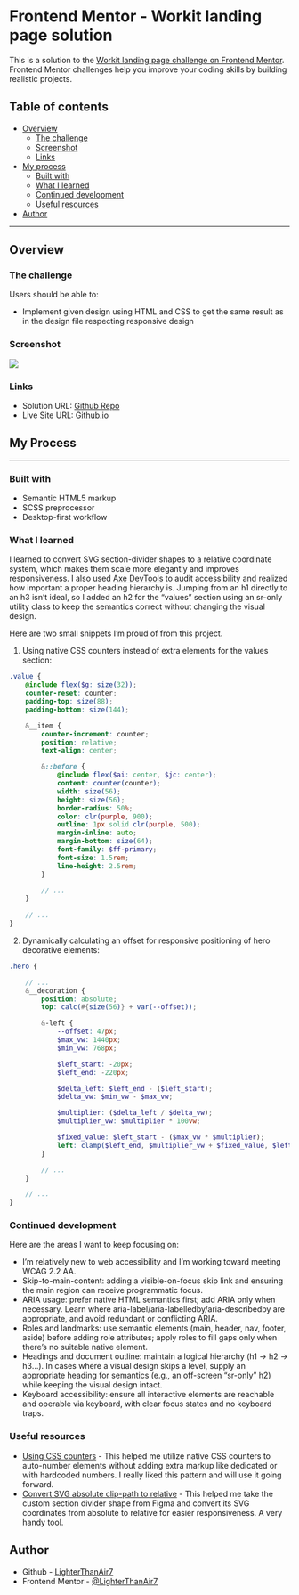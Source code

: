 # Frontend Mentor - Workit landing page solution

This is a solution to the [Workit landing page challenge on Frontend Mentor](https://www.frontendmentor.io/challenges/workit-landing-page-2fYnyle5lu). Frontend Mentor challenges help you improve your coding skills by building realistic projects.

## Table of contents

- [Overview](#overview)
  - [The challenge](#the-challenge)
  - [Screenshot](#screenshot)
  - [Links](#links)
- [My process](#my-process)
  - [Built with](#built-with)
  - [What I learned](#what-i-learned)
  - [Continued development](#continued-development)
  - [Useful resources](#useful-resources)
- [Author](#author)
___
## Overview
### The challenge

Users should be able to:
- Implement given design using HTML and CSS to get the same result as in the design file respecting responsive design

### Screenshot

![](./screenshot.avif)

### Links

- Solution URL: [Github Repo](https://github.com/LighterThanAir7/fm-workit-landing-page)
- Live Site URL: [Github.io](https://lighterthanair7.github.io/fm-workit-landing-page)

## My Process
___

### Built with

- Semantic HTML5 markup
- SCSS preprocessor
- Desktop-first workflow

### What I learned

I learned to convert SVG section-divider shapes to a relative coordinate system, which makes them scale more elegantly and improves responsiveness. I also used [Axe DevTools](https://www.deque.com/axe/devtools/) to audit accessibility and realized how important a proper heading hierarchy is. Jumping from an h1 directly to an h3 isn’t ideal, so I added an h2 for the “values” section using an sr-only utility class to keep the semantics correct without changing the visual design.

Here are two small snippets I’m proud of from this project.
1) Using native CSS counters instead of extra <span> elements for the values section:

```scss
.value {
    @include flex($g: size(32));
    counter-reset: counter;
    padding-top: size(88);
    padding-bottom: size(144);

    &__item {
        counter-increment: counter;
        position: relative;
        text-align: center;

        &::before {
            @include flex($ai: center, $jc: center);
            content: counter(counter);
            width: size(56);
            height: size(56);
            border-radius: 50%;
            color: clr(purple, 900);
            outline: 1px solid clr(purple, 500);
            margin-inline: auto;
            margin-bottom: size(64);
            font-family: $ff-primary;
            font-size: 1.5rem;
            line-height: 2.5rem;
        }

        // ...
    }
    
    // ...
}

```

2) Dynamically calculating an offset for responsive positioning of hero decorative elements:

```scss
.hero {

    // ...
    &__decoration {
        position: absolute;
        top: calc(#{size(56)} + var(--offset));

        &-left {
            --offset: 47px;
            $max_vw: 1440px;
            $min_vw: 768px;

            $left_start: -20px;
            $left_end: -220px;

            $delta_left: $left_end - ($left_start);
            $delta_vw: $min_vw - $max_vw;

            $multiplier: ($delta_left / $delta_vw);
            $multiplier_vw: $multiplier * 100vw;

            $fixed_value: $left_start - ($max_vw * $multiplier);
            left: clamp($left_end, $multiplier_vw + $fixed_value, $left_start);
        }

        // ...
    }

    // ...
}
```

### Continued development

Here are the areas I want to keep focusing on:
- I’m relatively new to web accessibility and I’m working toward meeting WCAG 2.2 AA.
- Skip-to-main-content: adding a visible-on-focus skip link and ensuring the main region can receive programmatic focus.
- ARIA usage: prefer native HTML semantics first; add ARIA only when necessary. Learn where aria-label/aria-labelledby/aria-describedby are appropriate, and avoid redundant or conflicting ARIA.
- Roles and landmarks: use semantic elements (main, header, nav, footer, aside) before adding role attributes; apply roles to fill gaps only when there’s no suitable native element.
- Headings and document outline: maintain a logical hierarchy (h1 → h2 → h3…). In cases where a visual design skips a level, supply an appropriate heading for semantics (e.g., an off-screen “sr-only” h2) while keeping the visual design intact.
- Keyboard accessibility: ensure all interactive elements are reachable and operable via keyboard, with clear focus states and no keyboard traps.

### Useful resources

- [Using CSS counters](https://developer.mozilla.org/en-US/docs/Web/CSS/CSS_counter_styles/Using_CSS_counters) - This helped me utilize native CSS counters to auto-number elements without adding extra markup like dedicated <span> or <div> with hardcoded numbers. I really liked this pattern and will use it going forward.
- [Convert SVG absolute clip-path to relative](https://yoksel.github.io/relative-clip-path/) - This helped me take the custom section divider shape from Figma and convert its SVG coordinates from absolute to relative for easier responsiveness. A very handy tool.

## Author

- Github - [LighterThanAir7](https://github.com/LighterThanAir7)
- Frontend Mentor - [@LighterThanAir7](https://www.frontendmentor.io/profile/LighterThanAir7)